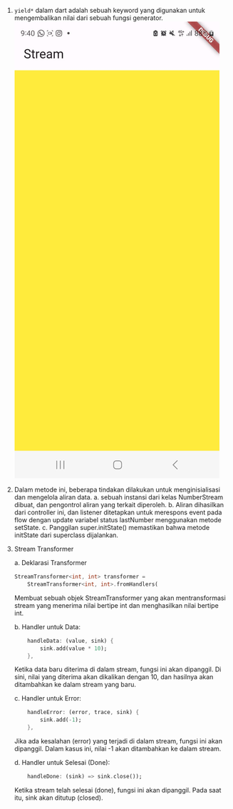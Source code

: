 1. `yield*` dalam dart adalah sebuah keyword yang digunakan untuk mengembalikan nilai dari sebuah fungsi generator. 
![Alt text](image.png)
2. Dalam metode ini, beberapa tindakan dilakukan untuk menginisialisasi dan mengelola aliran data. 
    a. sebuah instansi dari kelas NumberStream dibuat, dan pengontrol aliran yang terkait diperoleh. 
    b. Aliran dihasilkan dari controller ini, dan listener ditetapkan untuk merespons event pada flow dengan update variabel status lastNumber menggunakan metode setState. 
    c. Panggilan super.initState() memastikan bahwa metode initState dari superclass dijalankan.
3. Stream Transformer

    a. Deklarasi Transformer
    ```dart
    StreamTransformer<int, int> transformer =
        StreamTransformer<int, int>.fromHandlers(
    ```
    Membuat sebuah objek StreamTransformer yang akan mentransformasi stream yang menerima nilai bertipe int dan menghasilkan nilai bertipe int.
    
    b. Handler untuk Data:

    ```dart
        handleData: (value, sink) {
            sink.add(value * 10);
        },
    ```

    Ketika data baru diterima di dalam stream, fungsi ini akan dipanggil. Di sini, nilai yang diterima akan dikalikan dengan 10, dan hasilnya akan ditambahkan ke dalam stream yang baru.
    
    c. Handler untuk Error:

    ```dart
        handleError: (error, trace, sink) {
            sink.add(-1);
        },
    ```

    Jika ada kesalahan (error) yang terjadi di dalam stream, fungsi ini akan dipanggil. Dalam kasus ini, nilai -1 akan ditambahkan ke dalam stream.

    d. Handler untuk Selesai (Done):

    ```dart
        handleDone: (sink) => sink.close());
    ```

    Ketika stream telah selesai (done), fungsi ini akan dipanggil. Pada saat itu, sink akan ditutup (closed).
